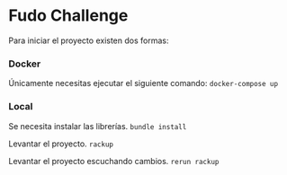 # Fudo Challenge

Para iniciar el proyecto existen dos formas:

### Docker

Únicamente necesitas ejecutar el siguiente comando:
`docker-compose up`


### Local

Se necesita instalar las librerías.
`bundle install`

Levantar el proyecto.
`rackup`

Levantar el proyecto escuchando cambios.
`rerun rackup`
